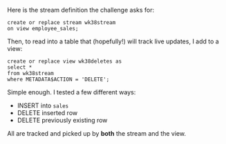 Here is the stream definition the challenge asks for:
```
create or replace stream wk38stream
on view employee_sales;
```

Then, to read into a table that (hopefully!) will track live updates, I add to a view: 
```
create or replace view wk38deletes as 
select * 
from wk38stream
where METADATA$ACTION = 'DELETE';
```
Simple enough. I tested a few different ways:
+ INSERT into `sales` 
+ DELETE inserted row 
+ DELETE previously existing row 

All are tracked and picked up by **both** the stream and the view.